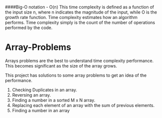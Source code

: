  
####Big-O notation - O(n)
This time complexity is defined as a function of the input size n, where n indicates the magnitude of the input, while O is the growth rate function. Time complexity estimates how an algorithm performs. Time complexity simply is the count of the number of operations performed by the code.
# Array-Problems
Arrays problems are the best to understand time complexity performance. This becomes significant as the size of the array grows.

This project has solutions to some array problems to get an idea of the performance. 
1. Checking Duplicates in an array.
2. Reversing an array.
3. Finding a number in a sorted M x N array.
4. Replacing each element of an array with the sum of previous elements.
5. Finding a number in an array

